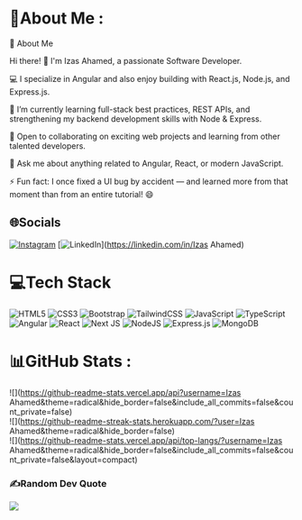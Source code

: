 # 💫About Me :
💫 About Me

Hi there! 👋 I'm Izas Ahamed, a passionate Software Developer.

💻 I specialize in Angular and also enjoy building with React.js, Node.js, and Express.js.

🌱 I’m currently learning full-stack best practices, REST APIs, and strengthening my backend development skills with Node & Express.

🤝 Open to collaborating on exciting web projects and learning from other talented developers.

💬 Ask me about anything related to Angular, React, or modern JavaScript.

⚡ Fun fact: I once fixed a UI bug by accident — and learned more from that moment than from an entire tutorial! 😄

## 🌐Socials
[![Instagram](https://img.shields.io/badge/Instagram-%23E4405F.svg?logo=Instagram&logoColor=white)](https://instagram.com/Iju_izas) [![LinkedIn](https://img.shields.io/badge/LinkedIn-%230077B5.svg?logo=linkedin&logoColor=white)](https://linkedin.com/in/Izas Ahamed) 

# 💻Tech Stack
![HTML5](https://img.shields.io/badge/html5-%23E34F26.svg?style=for-the-badge&logo=html5&logoColor=white) ![CSS3](https://img.shields.io/badge/css3-%231572B6.svg?style=for-the-badge&logo=css3&logoColor=white) ![Bootstrap](https://img.shields.io/badge/bootstrap-%23563D7C.svg?style=for-the-badge&logo=bootstrap&logoColor=white) ![TailwindCSS](https://img.shields.io/badge/tailwindcss-%2338B2AC.svg?style=for-the-badge&logo=tailwind-css&logoColor=white) ![JavaScript](https://img.shields.io/badge/javascript-%23323330.svg?style=for-the-badge&logo=javascript&logoColor=%23F7DF1E) ![TypeScript](https://img.shields.io/badge/typescript-%23007ACC.svg?style=for-the-badge&logo=typescript&logoColor=white) ![Angular](https://img.shields.io/badge/angular-%23DD0031.svg?style=for-the-badge&logo=angular&logoColor=white) ![React](https://img.shields.io/badge/react-%2320232a.svg?style=for-the-badge&logo=react&logoColor=%2361DAFB) ![Next JS](https://img.shields.io/badge/Next-black?style=for-the-badge&logo=next.js&logoColor=white) ![NodeJS](https://img.shields.io/badge/node.js-6DA55F?style=for-the-badge&logo=node.js&logoColor=white) ![Express.js](https://img.shields.io/badge/express.js-%23404d59.svg?style=for-the-badge&logo=express&logoColor=%2361DAFB) ![MongoDB](https://img.shields.io/badge/MongoDB-%234ea94b.svg?style=for-the-badge&logo=mongodb&logoColor=white)
# 📊GitHub Stats :
![](https://github-readme-stats.vercel.app/api?username=Izas Ahamed&theme=radical&hide_border=false&include_all_commits=false&count_private=false)<br/>
![](https://github-readme-streak-stats.herokuapp.com/?user=Izas Ahamed&theme=radical&hide_border=false)<br/>
![](https://github-readme-stats.vercel.app/api/top-langs/?username=Izas Ahamed&theme=radical&hide_border=false&include_all_commits=false&count_private=false&layout=compact)

### ✍️Random Dev Quote
![](https://quotes-github-readme.vercel.app/api?type=horizontal&theme=radical)
